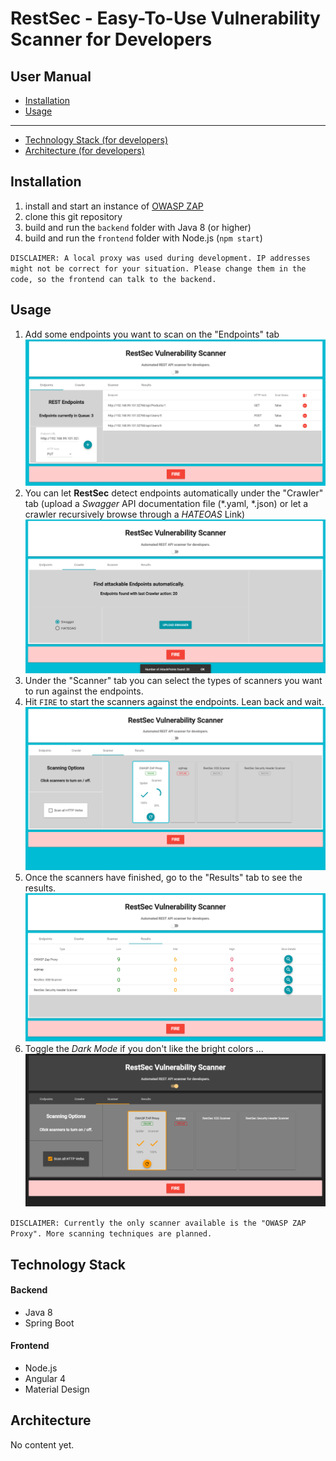 # RestSec - Easy-To-Use Vulnerability Scanner for Developers

## User Manual
- [Installation](#Installation)
- [Usage](#Usage)
---
- [Technology Stack (for developers)](#Technology_Stack)
- [Architecture (for developers)](#Architecture)

## Installation <a name="Installation"></a>
1. install and start an instance of [OWASP ZAP](https://github.com/zaproxy/zaproxy)
2. clone this git repository
3. build and run the ``backend`` folder with Java 8 (or higher)
4. build and run the ``frontend`` folder with Node.js (``npm start``)

``DISCLAIMER: A local proxy was used during development. IP addresses might not be correct for your situation. Please change them in the code, so the frontend can talk to the backend.``

## Usage <a name="Usage"></a>
1. Add some endpoints you want to scan on the "Endpoints" tab
![1_endpoints_screenshot.png](https://raw.githubusercontent.com/apox64/RestSec-Spring-Angular/master/doc/screenshots/1_endpoints_screenshot.png)
2. You can let __RestSec__ detect endpoints automatically under the "Crawler" tab (upload a _Swagger_ API documentation file (\*.yaml, \*.json) or let a crawler recursively browse through a _HATEOAS_ Link)
![2_crawler_screenshot.png](https://raw.githubusercontent.com/apox64/RestSec-Spring-Angular/master/doc/screenshots/2_crawler_screenshot.png)
3. Under the "Scanner" tab you can select the types of scanners you want to run against the endpoints.
4. Hit ``FIRE`` to start the scanners against the endpoints. Lean back and wait.
![3_scanner_screenshot.png](https://raw.githubusercontent.com/apox64/RestSec-Spring-Angular/master/doc/screenshots/3_scanner_screenshot.png)
5. Once the scanners have finished, go to the "Results" tab to see the results.
![4_results_screenshot.png](https://raw.githubusercontent.com/apox64/RestSec-Spring-Angular/master/doc/screenshots/4_results_screenshot.png)
6. Toggle the _Dark Mode_ if you don't like the bright colors ...
![2_crawler_screenshot.png](https://raw.githubusercontent.com/apox64/RestSec-Spring-Angular/master/doc/screenshots/5_dark_mode.png)

``DISCLAIMER: Currently the only scanner available is the "OWASP ZAP Proxy". More scanning techniques are planned.``

## Technology Stack <a name="Technology_Stack"></a>
#### Backend
- Java 8
- Spring Boot

#### Frontend
- Node.js
- Angular 4
- Material Design

## Architecture <a name="Architecture"></a>
No content yet.
